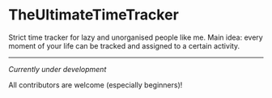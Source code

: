 # TheUltimateTimeTracker

Strict time tracker for lazy and unorganised people like me. Main idea: every moment of your life can be tracked and assigned to a certain activity.

---

*Currently under development*

All contributors are welcome (especially beginners)!
